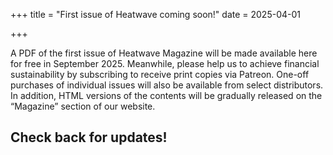 +++
title = "First issue of Heatwave coming soon!"
date = 2025-04-01

+++

A PDF of the first issue of Heatwave Magazine will be made available here for free in September 2025. Meanwhile, please help us to achieve financial sustainability by subscribing to receive print copies via Patreon. One-off purchases of individual issues will also be available from select distributors. In addition, HTML versions of the contents will be gradually released on the “Magazine” section of our website.

## Check back for updates!
 


